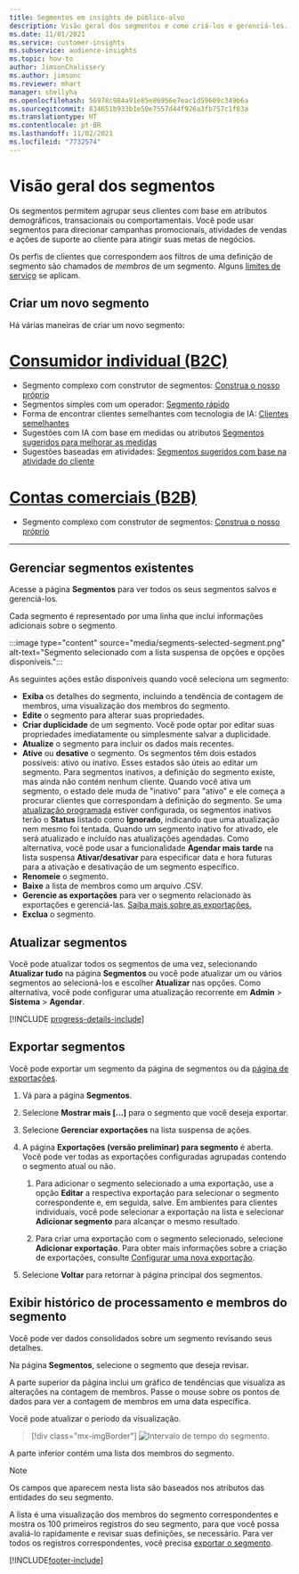 ```yaml
---
title: Segmentos em insights de público-alvo
description: Visão geral dos segmentos e como criá-los e gerenciá-los.
ms.date: 11/01/2021
ms.service: customer-insights
ms.subservice: audience-insights
ms.topic: how-to
author: JimsonChalissery
ms.author: jimsonc
ms.reviewer: mhart
manager: shellyha
ms.openlocfilehash: 56978c984a91e85e86956e7eac1d59609c349b6a
ms.sourcegitcommit: 834651b933b1e50e7557d44f926a3fb757c1f83a
ms.translationtype: HT
ms.contentlocale: pt-BR
ms.lasthandoff: 11/02/2021
ms.locfileid: "7732574"
---
```

# <a name="segments-overview"></a>Visão geral dos segmentos

Os segmentos permitem agrupar seus clientes com base em atributos demográficos, transacionais ou comportamentais. Você pode usar segmentos para direcionar campanhas promocionais, atividades de vendas e ações de suporte ao cliente para atingir suas metas de negócios.

Os perfis de clientes que correspondem aos filtros de uma definição de segmento são chamados de *membros* de um segmento. Alguns [limites de serviço](service-limits.md) se aplicam.

## <a name="create-a-new-segment"></a>Criar um novo segmento

Há várias maneiras de criar um novo segmento: 

# <a name="individual-consumers-b-to-c"></a>[Consumidor individual (B2C)](#tab/b2c)

- Segmento complexo com construtor de segmentos: [Construa o nosso próprio](segment-builder.md#create-a-new-segment) 
- Segmentos simples com um operador: [Segmento rápido](segment-builder.md#quick-segments) 
- Forma de encontrar clientes semelhantes com tecnologia de IA: [Clientes semelhantes](find-similar-customer-segments.md) 
- Sugestões com IA com base em medidas ou atributos [Segmentos sugeridos para melhorar as medidas](suggested-segments.md) 
- Sugestões baseadas em atividades: [Segmentos sugeridos com base na atividade do cliente](suggested-segments-activity.md) 

# <a name="business-accounts-b-to-b"></a>[Contas comerciais (B2B)](#tab/b2b)

- Segmento complexo com construtor de segmentos: [Construa o nosso próprio](segment-builder.md#create-a-new-segment)

---

## <a name="manage-existing-segments"></a>Gerenciar segmentos existentes

Acesse a página **Segmentos** para ver todos os seus segmentos salvos e gerenciá-los.

Cada segmento é representado por uma linha que inclui informações adicionais sobre o segmento.

:::image type="content" source="media/segments-selected-segment.png" alt-text="Segmento selecionado com a lista suspensa de opções e opções disponíveis.":::

As seguintes ações estão disponíveis quando você seleciona um segmento:

- **Exiba** os detalhes do segmento, incluindo a tendência de contagem de membros, uma visualização dos membros do segmento.
- **Edite** o segmento para alterar suas propriedades.
- **Criar duplicidade** de um segmento. Você pode optar por editar suas propriedades imediatamente ou simplesmente salvar a duplicidade.
- **Atualize** o segmento para incluir os dados mais recentes.
- **Ative** ou **desative** o segmento. Os segmentos têm dois estados possíveis: ativo ou inativo. Esses estados são úteis ao editar um segmento. Para segmentos inativos, a definição do segmento existe, mas ainda não contém nenhum cliente. Quando você ativa um segmento, o estado dele muda de "inativo" para "ativo" e ele começa a procurar clientes que correspondam à definição do segmento. Se uma [atualização programada](system.md#schedule-tab) estiver configurada, os segmentos inativos terão o **Status** listado como **Ignorado**, indicando que uma atualização nem mesmo foi tentada. Quando um segmento inativo for ativado, ele será atualizado e incluído nas atualizações agendadas.
  Como alternativa, você pode usar a funcionalidade **Agendar mais tarde** na lista suspensa **Ativar/desativar** para especificar data e hora futuras para a ativação e desativação de um segmento específico.
- **Renomeie** o segmento.
- **Baixe** a lista de membros como um arquivo .CSV.
- **Gerencie as exportações** para ver o segmento relacionado às exportações e gerenciá-las. [Saiba mais sobre as exportações.](export-destinations.md)
- **Exclua** o segmento.

## <a name="refresh-segments"></a>Atualizar segmentos

Você pode atualizar todos os segmentos de uma vez, selecionando **Atualizar tudo** na página **Segmentos** ou você pode atualizar um ou vários segmentos ao selecioná-los e escolher **Atualizar** nas opções. Como alternativa, você pode configurar uma atualização recorrente em **Admin** > **Sistema** > **Agendar**.

[!INCLUDE [progress-details-include](../includes/progress-details-pane.md)]

## <a name="export-segments"></a>Exportar segmentos

Você pode exportar um segmento da página de segmentos ou da [página de exportações](export-destinations.md). 

1. Vá para a página **Segmentos**.

1. Selecione **Mostrar mais [...]** para o segmento que você deseja exportar.

1. Selecione **Gerenciar exportações** na lista suspensa de ações.

1. A página **Exportações (versão preliminar) para segmento** é aberta. Você pode ver todas as exportações configuradas agrupadas contendo o segmento atual ou não.

   1. Para adicionar o segmento selecionado a uma exportação, use a opção **Editar** a respectiva exportação para selecionar o segmento correspondente e, em seguida, salve. Em ambientes para clientes individuais, você pode selecionar a exportação na lista e selecionar **Adicionar segmento** para alcançar o mesmo resultado.

   1. Para criar uma exportação com o segmento selecionado, selecione **Adicionar exportação**. Para obter mais informações sobre a criação de exportações, consulte [Configurar uma nova exportação](export-destinations.md#set-up-a-new-export).

1. Selecione **Voltar** para retornar à página principal dos segmentos.

## <a name="view-processing-history-and-segment-members"></a>Exibir histórico de processamento e membros do segmento

Você pode ver dados consolidados sobre um segmento revisando seus detalhes.

Na página **Segmentos**, selecione o segmento que deseja revisar.

A parte superior da página inclui um gráfico de tendências que visualiza as alterações na contagem de membros. Passe o mouse sobre os pontos de dados para ver a contagem de membros em uma data específica.

Você pode atualizar o período da visualização.

> [!div class="mx-imgBorder"]
> ![Intervalo de tempo do segmento.](media/segment-time-range.png "Intervalo de tempo do segmento")

A parte inferior contém uma lista dos membros do segmento.

> [!NOTE]
> Os campos que aparecem nesta lista são baseados nos atributos das entidades do seu segmento.
>
>A lista é uma visualização dos membros do segmento correspondentes e mostra os 100 primeiros registros do seu segmento, para que você possa avaliá-lo rapidamente e revisar suas definições, se necessário. Para ver todos os registros correspondentes, você precisa [exportar o segmento](export-destinations.md).


[!INCLUDE[footer-include](../includes/footer-banner.md)] 
